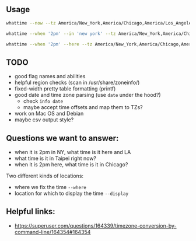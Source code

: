 ## Usage
```bash
whattime --now --tz America/New_York,America/Chicago,America/Los_Angeles
```

```bash
whattime --when '2pm' --in 'new york' --tz America/New_York,America/Chicago,America/Los_Angeles
```

```bash
whattime --when '2pm' --here --tz America/New_York,America/Chicago,America/Los_Angeles
```

## TODO
- good flag names and abilities
- helpful region checks (scan in /usr/share/zoneinfo/)
- fixed-width pretty table formatting (printf)
- good date and time zone parsing (use `date` under the hood?)
  - check `info date`
  - maybe accept time offsets and map them to TZs?
- work on Mac OS and Debian
- maybe csv output style?

## Questions we want to answer:
- when it is 2pm in NY, what time is it here and LA
- what time is it in Taipei right now?
- when it is 2pm here, what time is it in Chicago?

Two different kinds of locations:
- where we fix the time `--where`
- location for which to display the time `--display`

## Helpful links:
- https://superuser.com/questions/164339/timezone-conversion-by-command-line/164354#164354
